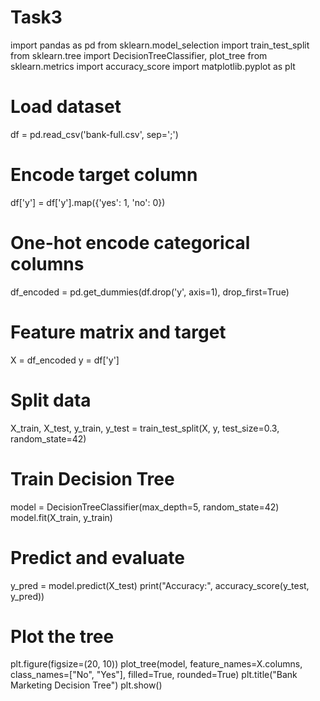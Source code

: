 # Task3
import pandas as pd
from sklearn.model_selection import train_test_split
from sklearn.tree import DecisionTreeClassifier, plot_tree
from sklearn.metrics import accuracy_score
import matplotlib.pyplot as plt

# Load dataset
df = pd.read_csv('bank-full.csv', sep=';')

# Encode target column
df['y'] = df['y'].map({'yes': 1, 'no': 0})

# One-hot encode categorical columns
df_encoded = pd.get_dummies(df.drop('y', axis=1), drop_first=True)

# Feature matrix and target
X = df_encoded
y = df['y']

# Split data
X_train, X_test, y_train, y_test = train_test_split(X, y, test_size=0.3, random_state=42)

# Train Decision Tree
model = DecisionTreeClassifier(max_depth=5, random_state=42)
model.fit(X_train, y_train)

# Predict and evaluate
y_pred = model.predict(X_test)
print("Accuracy:", accuracy_score(y_test, y_pred))

# Plot the tree
plt.figure(figsize=(20, 10))
plot_tree(model, feature_names=X.columns, class_names=["No", "Yes"], filled=True, rounded=True)
plt.title("Bank Marketing Decision Tree")
plt.show()
